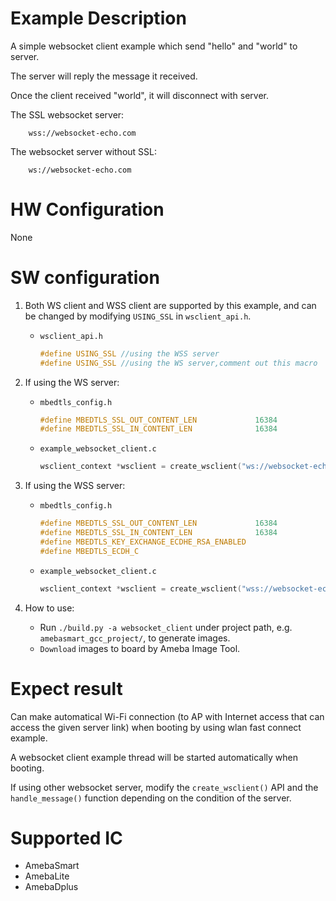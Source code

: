 # Example Description

A simple websocket client example which send "hello" and "world" to server.

The server will reply the message it received.

Once the client received "world", it will disconnect with server.

The SSL websocket server:
```
	wss://websocket-echo.com
```

The websocket server without SSL:
```
	ws://websocket-echo.com
```

# HW Configuration

None

# SW configuration

1. Both WS client and WSS client are supported by this example, and can be changed by modifying `USING_SSL` in `wsclient_api.h`.
   - `wsclient_api.h`
		```C
		#define USING_SSL //using the WSS server
		#define USING_SSL //using the WS server,comment out this macro
		```

2. If using the WS server:
   - `mbedtls_config.h`
		```C
		#define MBEDTLS_SSL_OUT_CONTENT_LEN             16384
		#define MBEDTLS_SSL_IN_CONTENT_LEN              16384
		```

   - `example_websocket_client.c`
		```C
		wsclient_context *wsclient = create_wsclient("ws://websocket-echo.com", 0, NULL, NULL, 1500, 3);
		```

3. If using the WSS server:
   - `mbedtls_config.h`
		```C
		#define MBEDTLS_SSL_OUT_CONTENT_LEN             16384
		#define MBEDTLS_SSL_IN_CONTENT_LEN              16384
		#define MBEDTLS_KEY_EXCHANGE_ECDHE_RSA_ENABLED
		#define MBEDTLS_ECDH_C
		```

   - `example_websocket_client.c`
		```C
		wsclient_context *wsclient = create_wsclient("wss://websocket-echo.com", 0, NULL, NULL, 1500, 3);
		```

4. How to use:
   - Run `./build.py -a websocket_client` under project path, e.g. `amebasmart_gcc_project/`, to generate images.
   - `Download` images to board by Ameba Image Tool.

# Expect result

Can make automatical Wi-Fi connection (to AP with Internet access that can access the given server link) when booting by using wlan fast connect example.

A websocket client example thread will be started automatically when booting.

If using other websocket server, modify the `create_wsclient()` API and the `handle_message()` function depending on the condition of the server.

# Supported IC

- AmebaSmart
- AmebaLite
- AmebaDplus
